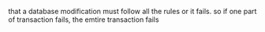 that a database modification must follow all the rules or it fails.
so if one part of transaction fails, the emtire transaction fails
